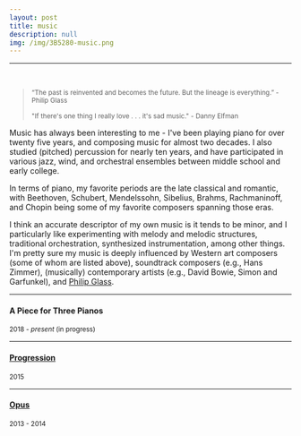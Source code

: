 ```yaml
---
layout: post
title: music
description: null
img: /img/3B5280-music.png
---
```


***

<br/>

> <sup>“The past is reinvented and becomes the future. But the lineage is everything.” - Philip Glass</sup>
>
> <sup>"If there's one thing I really love . . . it's sad music." - Danny Elfman</sup>

Music has always been interesting to me - I've been playing piano for over twenty five years, and composing music for almost two decades. I also studied (pitched) percussion for nearly ten years, and have participated in various jazz, wind, and orchestral ensembles between middle school and early college.

In terms of piano, my favorite periods are the late classical and romantic, with Beethoven, Schubert, Mendelssohn, Sibelius, Brahms, Rachmaninoff, and Chopin being some of my favorite composers spanning those eras. 

I think an accurate descriptor of my own music is it tends to be minor, and I particularly like experimenting with melody and melodic structures, traditional orchestration, synthesized instrumentation, among other things. I'm pretty sure my music is deeply influenced by Western art composers (some of whom are listed above), soundtrack composers (e.g., Hans Zimmer), (musically) contemporary artists (e.g., David Bowie, Simon and Garfunkel), and [Philip Glass](http://en.wikipedia.org/wiki/Philip_Glass).

***

<sub></sub>
<h4>A Piece for Three Pianos</h4>
<sup>2018 - <em>present</em> (in progress)</sup>

***

<sub></sub>
<h4><a href="http://jared-desjardins.github.io/music/progression">Progression</a></h4>
<sup>2015</sup>

***
<sub></sub>
<h4><a href="http://jared-desjardins.github.io/music/opus1">Opus</a></h4>
<sup>2013 - 2014</sup>

<!--

***
<sub></sub>
<h4><a href="http://jared-desjardins.github.io/music/fragmenta">Fragmenta</a></h4>
<sup>2006 - 2007</sup>

***
<sub></sub>
<h4><a href="http://jared-desjardins.github.io/music/early">Earlier Stuff</a></h4>
<sup>1999 - 2008</sup>  

-->
